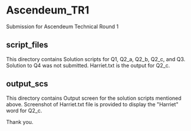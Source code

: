 # Ascendeum_TR1
Submission for Ascendeum Technical Round 1

## script_files 
This directory contains Solution scripts for Q1, Q2_a, Q2_b, Q2_c, and Q3.
Solution to Q4 was not submitted.
Harriet.txt is the output for Q2_c.

## output_scs
This directory contains Output screen for the solution scripts mentioned above.
Screenshot of Harriet.txt file is provided to display the "Harriet" word for Q2_c.


Thank you.
